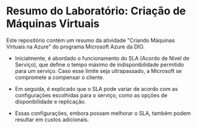 # Resumo do Laboratório: Criação de Máquinas Virtuais

Este repositório contém um resumo da atividade "Criando Máquinas Virtuais na Azure" do programa Microsoft Azure da DIO.

- Inicialmente, é abordado o funcionamento do SLA (Acordo de Nível de Serviço), que define o tempo máximo de indisponibilidade permitido para um serviço. Caso esse limite seja ultrapassado, a Microsoft se compromete a compensar o cliente.

- Em seguida, é explicado que o SLA pode variar de acordo com as configurações escolhidas para o serviço, como as opções de disponibilidade e replicação.

- Essas configurações, embora possam melhorar o SLA, também podem resultar em custos adicionais.
